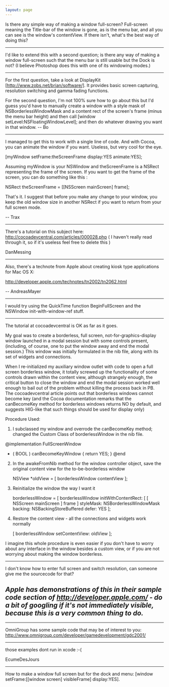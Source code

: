 ```yaml
---
layout: page
---
```




Is there any simple way of making a window full-screen?  Full-screen meaning the Title-bar of the window is gone, as is the menu bar, and all you can see is the window's contentView.  If there isn't, what's the best way of doing this? 

----

I'd like to extend this with a second question; is there any way of making a window full-screen such that the menu bar is still usable but the Dock is not? (I believe Photoshop does this with one of its windowing modes.)

----

For the first question, take a look at DisplayKit [http://www.zobs.net/brian/software/].  It provides basic screen capturing, resolution switching and gamma fading functions.


For the second question, I'm not 100% sure how to go about this but I'd guess you'd have to manually create a window with a style mask of NSBorderlessWindowMask and a content rect of the screen's frame (minus the menu bar height) and then call [window setLevel:NSFloatingWindowLevel];  and then do whatever drawing you want in that window.  -- Bo

----

I managed to get this to work with a single line of code. And with Cocoa, you can animate the window if you want. Useless, but very cool for the eye.
    
[myWindow setFrame:theScreenFrame display:YES animate:YES];


Assuming myWindow is your NSWindow and theScreenFrame is a NSRect representing the frame of the screen. If you want to get the frame of the screen, you can do something like this :
    
NSRect theScreenFrame = [[NSScreen mainScreen] frame];


That's it. I suggest that before you make any change to your window, you keep the old window size in another NSRect if you want to return from your full screen mode.

-- Trax

----

There's a tutorial on this subject here: http://cocoadevcentral.com/articles/000028.php
( I haven't really read through it, so if it's useless feel free to delete this )

DanMessing

----

Also, there's a technote from Apple about creating kiosk type applications for Mac OS X:

http://developer.apple.com/technotes/tn2002/tn2062.html

-- AndreasMayer

----

I would try using the QuickTime function BeginFullScreen and the NSWindow init-with-window-ref stuff.

----

The tutorial at cocoadevcentral is OK as far as it goes.

My goal was to create a borderless, full screen, not-for-graphics-display window launched in a modal session but with
some controls present, (including, of course, one to put the window away and end the modal session.)
This window was initially formulated in the nib file, along with its set of widgets and connections.

When I re-initialized my auxiliary window outlet with code to open a full screen borderless window, it totally
screwed up the functionality of some controls drawn within the content view, although strangely enough,
the critical button to close the window and end the modal session worked well enough to bail out of the problem
without killing the process back in PB.
The cocoadevcentral article points out that borderless windows cannot become key 
(and the Cocoa documentation remarks that the canBecomeKey method for borderless windows 
returns NO by default, and suggests HIG-like that such things should be used for display only)

Procedure Used:

1) I subclassed my window and overrode the canBecomeKey method; changed the Custom Class of borderlessWindow in the nib file.
    
@implementation FullScreenWindow
- ( BOOL ) canBecomeKeyWindow
{
	return YES;
}
@end

2) In the awakeFromNib method for the window controller object, save the original content view for the to-be-borderless window
    
	NSView *oldView = [ borderlessWindow contentView ];

3) Reinitialize the window the way I want it
    
	borderlessWindow = [ borderlessWindow initWithContentRect: [ [ NSScreen mainScreen ] frame ]
		styleMask: NSBorderlessWindowMask backing: NSBackingStoreBuffered defer: YES ];

4) Restore the content view - all the connections and widgets work normally
    
	[ borderlessWindow setContentView: oldView ];


I imagine this whole procedure is even easier if you don't have to worry about any interface in the window besides a custom view,
or if you are not worrying about making the window borderless.

----

I don't know how to enter full screen and switch resolution, can someone give me the sourcecode for that?

*Apple has demonstrations of this in their sample code section of http://developer.apple.com/ - do a bit of googling if it's not immediately visible, because this is a **very** common thing to do.*
----

----

OmniGroup has some sample code that may be of interest to you: http://www.omnigroup.com/developer/gamedevelopment/gdc2001/

----

those examples dont run in xcode :-(

EcumeDesJours

----

How to make a window full screen but for the dock and menu:     [window setFrame:[[window screen] visibleFrame] display:YES].
